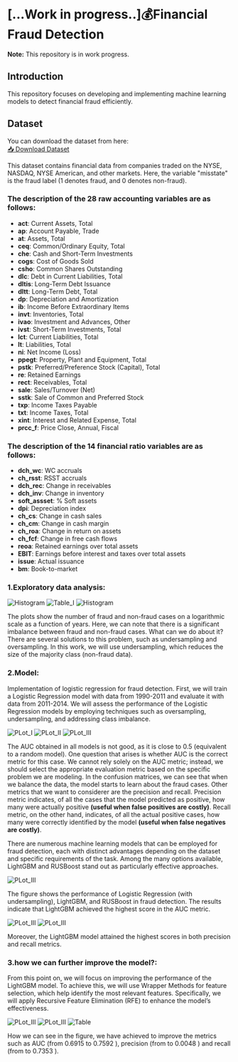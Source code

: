 # [...Work in progress..]💰Financial Fraud Detection
**Note:** This repository is in work progress.

## Introduction

This repository focuses on developing and implementing machine learning models to detect financial fraud efficiently. 

## Dataset

You can download the dataset from here:  
[📥 Download Dataset](https://docs.google.com/spreadsheets/d/1ANOYFKEC7GJtriPFpXc3PNvHanHP3oXJ/edit?usp=share_link&ouid=111569509993326914459&rtpof=true&sd=true)

This dataset contains financial data from companies traded on the NYSE, NASDAQ, NYSE American, and other markets. Here, the variable "misstate" is the fraud label (1 denotes fraud, and 0 denotes non-fraud).

### The description of the 28 raw accounting variables are as follows:

- **act**: Current Assets, Total  
- **ap**: Account Payable, Trade  
- **at**: Assets, Total  
- **ceq**: Common/Ordinary Equity, Total  
- **che**: Cash and Short-Term Investments  
- **cogs**: Cost of Goods Sold  
- **csho**: Common Shares Outstanding  
- **dlc**: Debt in Current Liabilities, Total  
- **dltis**: Long-Term Debt Issuance  
- **dltt**: Long-Term Debt, Total  
- **dp**: Depreciation and Amortization  
- **ib**: Income Before Extraordinary Items  
- **invt**: Inventories, Total  
- **ivao**: Investment and Advances, Other  
- **ivst**: Short-Term Investments, Total  
- **lct**: Current Liabilities, Total  
- **lt**: Liabilities, Total  
- **ni**: Net Income (Loss)  
- **ppegt**: Property, Plant and Equipment, Total  
- **pstk**: Preferred/Preference Stock (Capital), Total  
- **re**: Retained Earnings  
- **rect**: Receivables, Total  
- **sale**: Sales/Turnover (Net)  
- **sstk**: Sale of Common and Preferred Stock  
- **txp**: Income Taxes Payable  
- **txt**: Income Taxes, Total  
- **xint**: Interest and Related Expense, Total  
- **prcc_f**: Price Close, Annual, Fiscal  

### The description of the 14 financial ratio variables are as follows:

- **dch_wc**: WC accruals  
- **ch_rsst**: RSST accruals  
- **dch_rec**: Change in receivables  
- **dch_inv**: Change in inventory  
- **soft_assset**: % Soft assets  
- **dpi**: Depreciation index  
- **ch_cs**: Change in cash sales  
- **ch_cm**: Change in cash margin  
- **ch_roa**: Change in return on assets  
- **ch_fcf**: Change in free cash flows  
- **reoa**: Retained earnings over total assets  
- **EBIT**: Earnings before interest and taxes over total assets  
- **issue**: Actual issuance  
- **bm**: Book-to-market

### 1.Exploratory data analysis:

![Histogram](Plots/Fraudes.jpg)
![Table_I](Plots/Table.jpg)
![Histogram](Plots/fraud_vs_nonfraud.jpg)

The plots show the number of fraud and non-fraud cases on a logarithmic scale as a function of years. Here, we can note that there is a significant imbalance between fraud and non-fraud cases. What can we do about it? There are several solutions to this problem, such as undersampling and oversampling. In this work, we will use undersampling, which reduces the size of the majority class (non-fraud data).

### 2.Model:
Implementation of logistic regression for fraud detection. First, we will train a Logistic Regression model with data from 1990-2011 and evaluate it with data from 2011-2014. We will assess the performance of the Logistic Regression models by employing techniques such as oversampling, undersampling, and addressing class imbalance.

![PLot_I](Plots/Regression_logistic_comparison_.jpg)
![PLot_II](Plots/confusion_matrices_comparison.jpg)
![PLot_III](Plots/precision_recall_comparison_logistic_regression.jpg)


The AUC obtained in all models is not good, as it is close to 0.5 (equivalent to a random model). One question that arises is whether AUC is the correct metric for this case. We cannot rely solely on the AUC metric; instead, we should select the appropriate evaluation metric based on the specific problem we are modeling. In the confusion matrices, we can see that when we balance the data, the model starts to learn about the fraud cases. Other metrics that we want to considerer are the precision and recall. Precision metric indicates, of all the cases that the model predicted as positive, how many were actually positive **(useful when false positives are costly)**. Recall metric, on the other hand, indicates, of all the actual positive cases, how many were correctly identified by the model **(useful when false negatives are costly)**.

There are numerous machine learning models that can be employed for fraud detection, each with distinct advantages depending on the dataset and specific requirements of the task. Among the many options available, LightGBM and RUSBoost stand out as particularly effective approaches. 

![PLot_III](Plots/Comparison_ROC_LGBM_.jpg)

The figure shows the performance of Logistic Regression (with undersampling), LightGBM, and RUSBoost in fraud detection. The results indicate that LightGBM achieved the highest score in the AUC metric.

![PLot_III](Plots/precision_recall_comparison_2.jpg)
![PLot_III](Plots/Matrix_ROC_LGBM.jpg)

Moreover, the LightGBM model attained the highest scores in both precision and recall metrics.

### 3.how we can further improve the model?:
From this point on, we will focus on improving the performance of the LightGBM model. To achieve this, we will use Wrapper Methods for feature selection, which help identify the most relevant features. Specifically, we will apply Recursive Feature Elimination (RFE) to enhance the model’s effectiveness.

![PLot_III](Plots/Curva_ROC_LightGBM_RFE.jpg)
![PLot_III](Plots/Confusion_Matrix_ROC_LightGBM_RFE.jpg)
![Table](Plots/metrics_table_LightGBM_RFE.jpg)

How we can see in the figure, we have achieved to improve the metrics such as AUC (from 0.6915  to 0.7592 ), precision (from to 0.0048 ) and recall (from to 0.7353 ).















